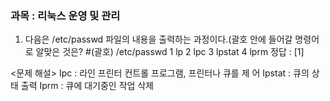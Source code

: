 ### 과목 : 리눅스 운영 및 관리  

1. 다음은 /etc/passwd 파일의 내용을 출력하는
과정이다.(괄호 안에 들어갈 명령어로 알맞은
것은? 
#(괄호) /etc/passwd
1 lp 
2 lpc
3 lpstat
4 lprm
정답 : [1] 
  
<문제 해설>
Ipc : 라인 프린터 컨트롤 프로그램, 프린터나 큐를 제
어
Ipstat : 큐의 상태 출력
Iprm : 큐에 대기중인 작업 삭제

